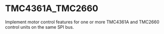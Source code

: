 # TMC4361A_TMC2660
Implement motor control features for one or more TMC4361A and TMC2660 control units on the same SPI bus.
